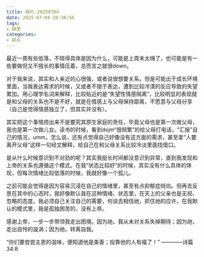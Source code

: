 ```yaml
---
title: 碎片.20250704
date: 2025-07-04 10:38:56
tags:
- 随思
categories:
- 碎片
---
```


最近一周有些低落，不晓得具体是因为什么，可能是上周末太嗨了，也可能是有一些要做但又不擅长的事情压着，总而言之就很down。

对于我来说，其实和人亲近的心很强，或者说很想要关系。但是可能出于成长环境里面，当我表达需求的时候，又或者不擅于表达，遭到比较冷漠的反应导致的失望累加。用心理学名词来解释，比较贴近的是“失望性情感隔离”，比较明显的表现就是和父母的关系也不是不好，就是在情感上与父母保持距离，不愿意与父母分享（自己是觉得情感独立了，但其实并没有）。

其实把这个事情捞出来不是要究其原生家庭的责任，毕竟父母也是第一次做父母，我也是第一次做儿女。读书的时候，看到dxjm“很频繁”的给父母打电话，“汇报”自己的情况，umm，怎么说，还有点觉得自己好像没有这方面的需求，甚至拿“人要离开父母”这样一句经文解释，给自己在和父母关系比较冷淡里面找借口。

是从什么时候意识到不对劲的呢？其实我挺长时间都没意识到异常，直到我发现和上帝的关系也遵循这个模式。在我“状态比较好”的时候，其实没有什么具体的体现，但每次情绪比较低落的时候，我就好像一个孤儿。

之前可能会觉得是因为容易沉浸在自己的情绪里，甚至有点抑郁症倾向。但再去反思在其中的心态时，我好像默认我在这种情绪、状态里，在天上的父亲也是无视、忽略的态度。我必须自己关注自己的需要，何谈去相信祂，抓住祂的应许，在我默认的模式里，我是孤独困苦的，没有上帝。

感谢上帝，一步一步带领我走出困境。因为祂，我从未对关系失掉期待；因为祂，走出自怜的漩涡；因为祂，转离自我。

“你们要尝尝主恩的滋味，便知道他是美善；投靠他的人有福了！” ————诗篇34:8